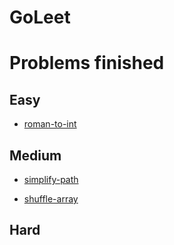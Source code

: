 GoLeet
======

Problems finished
=================

Easy
----

-	[roman-to-int](roman-to-int.md)

Medium
------

-	[simplify-path](simplify-path.md)

-	[shuffle-array](shuffle-array.md)

Hard
----
